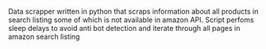 Data scrapper written in python that scraps information about all products in search listing some of which is not available in amazon API.
Script perfoms sleep delays to avoid anti bot detection and iterate through all pages in amazon search listing
